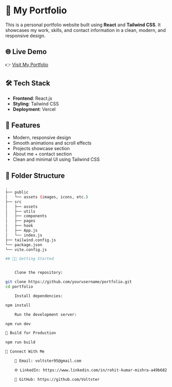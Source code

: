 # 💼 My Portfolio

This is a personal portfolio website built using **React** and **Tailwind CSS**. It showcases my work, skills, and contact information in a clean, modern, and responsive design.


## 🌐 Live Demo

👉 [Visit My Portfolio](https://rohit-mishra954.vercel.app/)

## 🛠️ Tech Stack

- **Frontend**: React.js
- **Styling**: Tailwind CSS
- **Deployment**: Vercel


## 🚀 Features

- Modern, responsive design
- Smooth animations and scroll effects
- Projects showcase section
- About me + contact section
- Clean and minimal UI using Tailwind CSS

## 📁 Folder Structure

```bash
.
├── public
│   └── assets (images, icons, etc.)
├── src
│   ├── assets
│   ├── utils
│   ├── components
│   ├── pages
│   ├── hook
│   ├── App.js
│   └── index.js
├── tailwind.config.js
└── package.json
└── vite.config.js

## 🧑‍💻 Getting Started


    Clone the repository:

git clone https://github.com/yourusername/portfolio.git
cd portfolio

    Install dependencies:

npm install

    Run the development server:

npm run dev

🧾 Build for Production

npm run build

🔗 Connect With Me

    📧 Email: voltster95@gmail.com

    🌐 LinkedIn: https://www.linkedin.com/in/rohit-kumar-mishra-a49b68262/

    🐙 GitHub: https://github.com/Voltster
